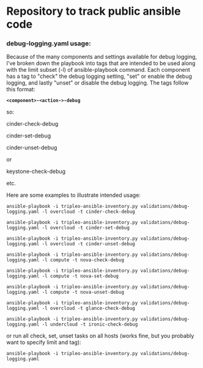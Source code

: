 # Repository to track public ansible code

### debug-logging.yaml usage:
Because of the many components and settings available for debug logging, I've broken down the playbook into tags that are intended to be used along with the limit subset (-l) of ansible-playbook command. Each component has a tag to "check" the debug logging setting, "set" or enable the debug logging, and lastly "unset" or disable the debug logging. The tags follow this format:

**`<component>-<action->-debug`**

so:

cinder-check-debug

cinder-set-debug

cinder-unset-debug

or


keystone-check-debug

etc.

Here are some examples to illustrate intended usage:

```
ansible-playbook -i tripleo-ansible-inventory.py validations/debug-logging.yaml -l overcloud -t cinder-check-debug

ansible-playbook -i tripleo-ansible-inventory.py validations/debug-logging.yaml -l overcloud -t cinder-set-debug

ansible-playbook -i tripleo-ansible-inventory.py validations/debug-logging.yaml -l overcloud -t cinder-unset-debug

ansible-playbook -i tripleo-ansible-inventory.py validations/debug-logging.yaml -l compute -t nova-check-debug

ansible-playbook -i tripleo-ansible-inventory.py validations/debug-logging.yaml -l compute -t nova-set-debug

ansible-playbook -i tripleo-ansible-inventory.py validations/debug-logging.yaml -l compute -t nova-unset-debug

ansible-playbook -i tripleo-ansible-inventory.py validations/debug-logging.yaml -l overcloud -t glance-check-debug

ansible-playbook -i tripleo-ansible-inventory.py validations/debug-logging.yaml -l undercloud -t ironic-check-debug
```

or run all check, set, unset tasks on all hosts (works fine, but you probably want to specify limit and tag):

`ansible-playbook -i tripleo-ansible-inventory.py validations/debug-logging.yaml`

